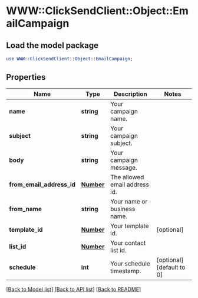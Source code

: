 # WWW::ClickSendClient::Object::EmailCampaign

## Load the model package
```perl
use WWW::ClickSendClient::Object::EmailCampaign;
```

## Properties
Name | Type | Description | Notes
------------ | ------------- | ------------- | -------------
**name** | **string** | Your campaign name. | 
**subject** | **string** | Your campaign subject. | 
**body** | **string** | Your campaign message. | 
**from_email_address_id** | [**Number**](Number.md) | The allowed email address id. | 
**from_name** | **string** | Your name or business name. | 
**template_id** | [**Number**](Number.md) | Your template id. | [optional] 
**list_id** | [**Number**](Number.md) | Your contact list id. | 
**schedule** | **int** | Your schedule timestamp. | [optional] [default to 0]

[[Back to Model list]](../README.md#documentation-for-models) [[Back to API list]](../README.md#documentation-for-api-endpoints) [[Back to README]](../README.md)


